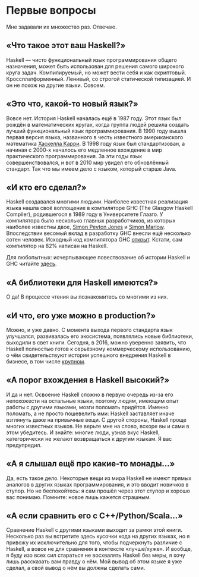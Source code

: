 # Первые вопросы

Мне задавали их множество раз. Отвечаю.

## &laquo;Что такое этот ваш Haskell?&raquo;

Haskell &mdash; чисто функциональный язык программирования общего назначения, может быть использован для решения самого широкого круга задач. Компилируемый, но может вести себя и как скриптовый. Кроссплатформенный. Ленивый, со строгой статической типизацией. И он не похож на другие языки. Совсем.

## &laquo;Это что, какой-то новый язык?&raquo;

Вовсе нет. История Haskell началась ещё в 1987 году. Этот язык был рождён в математических кругах, когда группа людей решила создать лучший функциональный язык программирования. В 1990 году вышла первая версия языка, названного в честь известного американского математика [Хаскелла Карри](https://ru.wikipedia.org/wiki/%D0%9A%D0%B0%D1%80%D1%80%D0%B8,_%D0%A5%D0%B0%D1%81%D0%BA%D0%B5%D0%BB%D0%BB). В 1998 году язык был стандартизован, а начиная с 2000-х началось его медленное вхождение в мир практического программирования. За эти годы язык совершенствовался, и вот в 2010 мир увидел его обновлённый стандарт. Так что мы имеем дело с языком, который старше Java.

## &laquo;И кто его сделал?&raquo;

Haskell создавался многими людьми. Наиболее известная реализация языка нашла своё воплощение в компиляторе GHC (The Glasgow Haskell Compiler), родившегося в 1989 году в Университете Глазго. У компилятора было несколько главных разработчиков, из которых наиболее известны двое, [Simon Peyton Jones](http://research.microsoft.com/en-us/people/simonpj/) и [Simon Marlow](http://community.haskell.org/~simonmar/). Впоследствии весомый вклад в разработку GHC внесли ещё несколько сотен человек. Исходный код компилятора GHC [открыт](https://ghc.haskell.org/trac/ghc). Кстати, сам компилятор на 82% написан на Haskell.

Для любопытных: исчерпывающее повествование об истории Haskell и GHC читайте [здесь](http://haskell.cs.yale.edu/wp-content/uploads/2011/02/history.pdf).

## &laquo;А библиотеки для Haskell имеются?&raquo;

О да! В процессе чтения вы познакомитесь со многими из них.

## &laquo;И что, его уже можно в production?&raquo;

Можно, и уже давно. С момента выхода первого стандарта язык улучшался, развивалась его экосистема, появлялись новые библиотеки, выходили в свет книги. Сегодня, в 2016, можно уверенно заявить, что Haskell полностью готов к серьёзному коммерческому использованию, о чём свидетельствуют истории успешного внедрения Haskell в бизнесе, в том числе [крупном](https://dshevchenko.biz/hs-research/Haskell-in-the-Large.pdf).

## &laquo;А порог вхождения в Haskell высокий?&raquo;

И да и нет. Освоение Haskell сложно в первую очередь из-за его непохожести на остальные языки, поэтому людям, имеющим опыт работы с другими языками, мозги поломать придётся. Именно поломать, а не просто пошевелить ими: Haskell заставляет иначе взглянуть даже на привычные вещи. С другой стороны, Haskell проще многих известных языков. Не верьте мне на слово, вскоре вы и сами в этом убедитесь. И знайте: многие люди, узнав вкус Haskell, категорически не желают возвращаться к другим языкам. Я вас предупредил.

## &laquo;А я слышал ещё про какие-то монады&hellip;&raquo;

Да, есть такое дело. Некоторые вещи из мира Haskell не имеют прямых аналогов в других языках программирования, и это вводит новичков в ступор. Но не беспокойтесь: я сам прошёл через этот ступор и хорошо вас понимаю. Помните: новое лишь кажется страшным.

## &laquo;А если сравнить его с C++/Python/Scala&hellip;&raquo;

Сравнение Haskell с другими языками выходит за рамки этой книги. Несколько раз вы встретите здесь кусочки кода на других языках, но я привожу их исключительно для того, чтобы подчеркнуть различие с Haskell, а вовсе не для сравнения в контексте &laquo;лучше/хуже&raquo;. И вообще, я буду изо всех сил стараться не восхвалять Haskell без меры, я хочу лишь рассказать вам правду о нём. Мой вывод об этом языке я уже сделал, а свой вывод о нём вы должны сделать сами.
